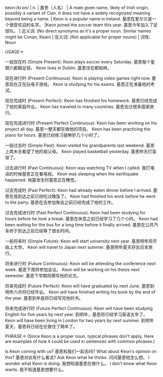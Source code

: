 keon:/kiːɒn/ | n. | 基恩（人名） | A male given name, likely of Irish origin, possibly a variant of Cian.  It does not have a widely recognized meaning beyond being a name. | Keon is a popular name in Ireland. 基恩在爱尔兰是一个很受欢迎的名字。 |Keon joined the soccer team this year. 基恩今年加入了足球队。 | 近义词: (No direct synonyms as it's a proper noun.  Similar names might be Conan, Kean) | 反义词: (Not applicable for proper nouns) | 词性: Noun


USAGE->

一般现在时 (Simple Present):
Keon plays soccer every Saturday. 基恩每个星期六都踢足球。
Keon lives in Dublin. 基恩住在都柏林。

现在进行时 (Present Continuous):
Keon is playing video games right now. 基恩现在正在玩电子游戏。
Keon is studying for his exams. 基恩正在准备他的考试。

现在完成时 (Present Perfect):
Keon has finished his homework. 基恩已经完成了他的家庭作业。
Keon has traveled to many countries. 基恩去过很多国家旅行。

现在完成进行时 (Present Perfect Continuous):
Keon has been working on his project all day. 基恩一整天都在做他的项目。
Keon has been practicing the piano for hours. 基恩已经练习钢琴好几个小时了。


一般过去时 (Simple Past):
Keon visited his grandparents last weekend. 基恩上周末去看望了他的祖父母。
Keon played basketball yesterday. 基恩昨天打篮球了。

过去进行时 (Past Continuous):
Keon was watching TV when I called. 我打电话的时候基恩正在看电视。
Keon was sleeping when the earthquake happened. 地震发生时基恩正在睡觉。


过去完成时 (Past Perfect):
Keon had already eaten dinner before I arrived. 基恩在我到达之前已经吃过晚饭了。
Keon had finished his work before he went to the party. 基恩在去参加聚会之前已经完成了他的工作。

过去完成进行时 (Past Perfect Continuous):
Keon had been studying for hours before he took a break. 基恩在休息之前已经学习了几个小时。
Keon had been waiting for the bus for a long time before it finally arrived. 基恩在公共汽车终于到达之前已经等了很长时间。


一般将来时 (Simple Future):
Keon will start university next year. 基恩明年将开始上大学。
Keon will travel to Japan next summer. 基恩明年夏天将去日本旅行。


将来进行时 (Future Continuous):
Keon will be attending the conference next week. 基恩下周将参加会议。
Keon will be working on his thesis next semester. 基恩下学期将撰写他的论文。


将来完成时 (Future Perfect):
Keon will have graduated by next June. 基恩到明年六月将已经毕业。
Keon will have finished writing his book by the end of the year. 基恩到年底将已经写完他的书。

将来完成进行时 (Future Perfect Continuous):
Keon will have been studying English for five years by next year. 到明年，基恩将已经学习英语五年了。
Keon will have been living in London for two years by next summer. 到明年夏天，基恩将已经在伦敦住了两年了。



PHRASE->
(Since Keon is a proper noun, typical phrases don't apply. Here are examples of how it could be used in sentences with common phrases.)

Is Keon coming with us? 基恩和我们一起去吗?
What about Keon's opinion on this? 基恩对此有什么看法?
Ask Keon what he thinks. 问问基恩他怎么想。
I wonder what Keon is doing. 我想知道基恩在做什么。
I don't know what Keon wants. 我不知道基恩想要什么。
